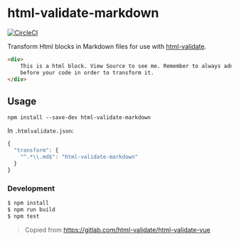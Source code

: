 # html-validate-markdown

[![CircleCI](https://circleci.com/gh/OlofFredriksson/html-validate-markdown.svg?style=svg)](https://circleci.com/gh/OlofFredriksson/html-validate-markdown)

Transform Html blocks in Markdown files for use with [html-validate].

````html
<div>
    This is a html block. View Source to see me. Remember to always add ```html
    before your code in order to transform it.
</div>
````

[html-validate]: https://www.npmjs.com/package/html-validate

## Usage

`npm install --save-dev html-validate-markdown`

In `.htmlvalidate.json`:

```js
{
  "transform": {
    "^.*\\.md$": "html-validate-markdown"
  }
}
```

### Development

```bash
$ npm install
$ npm run build
$ npm test
```

> Copied from
> https://gitlab.com/html-validate/html-validate-vue
